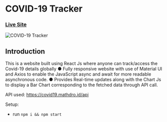 # COVID-19 Tracker

### [Live Site](https://covid19statstracking.netlify.app/)

![COVID-19 Tracker](https://i.ibb.co/X87BqVY/Screenshot-2020-04-13-at-10-14-58.png)

## Introduction
This is a website built using React Js where anyone can track/access the Covid-19 details globally
  ●	Fully responsive website with use of Material UI and Axios to enable the JavaScript async and await for more readable asynchronous code.
  ●	Provides Real-time updates along with the Chart Js to display a Bar Chart corresponding to the fetched data through API call.

API used: https://covid19.mathdro.id/api

Setup:
- run ```npm i && npm start```
